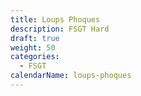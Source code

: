 ```yaml
---
title: Loups Phoques
description: FSGT Hard
draft: true
weight: 50
categories:
  - FSGT
calendarName: loups-phoques
---
```

